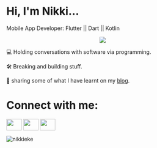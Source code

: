 # Hi, I'm Nikki...

Mobile App Developer: Flutter || Dart || Kotlin
  
<div id="header" align="center">
  <img src=https://github.com/nikkieke/nikkieke/assets/95222620/34bd8343-8143-4d01-84cf-e412144cdac3"/>
</div> 



:computer: Holding conversations with software via programming. 

🛠 Breaking and building stuff. 

:pencil: sharing some of what I have learnt on my <a href=https://clouds.hashnode.dev/>blog</a>.


# Connect with me:
<p align="left">
<a href="https://twitter.com/nikki_eke" target="blank"><img align="center" src="https://user-images.githubusercontent.com/95222620/235796088-68b58c83-8a81-487c-88f2-f6d10e561190.svg" alt="" height="30" width="40" /></a>
<a href="https://www.linkedin.com/in/nkechi-eke-software-developer/" target="blank"><img align="center" src="https://user-images.githubusercontent.com/95222620/235796449-7f7f36da-aa1f-42dc-9ff3-c058be20676c.svg" alt="" height="30" width="40" /></a>
<a href="mailto:nikkieke001@gmail.com" target="blank"><img align="center" src="https://user-images.githubusercontent.com/95222620/235796729-3c165b35-1778-4be1-92cf-740c92b6371b.svg" alt="" height="30" width="40" /></a>
</p>
<img src="https://github-readme-stats.vercel.app/api/top-langs?username=nikkieke&show_icons=true&locale=en&layout=compact" alt="nikkieke" />





